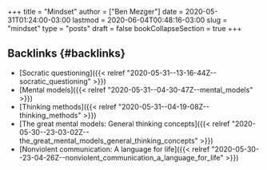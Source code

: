 +++
title = "Mindset"
author = ["Ben Mezger"]
date = 2020-05-31T01:24:00-03:00
lastmod = 2020-06-04T00:48:16-03:00
slug = "mindset"
type = "posts"
draft = false
bookCollapseSection = true
+++

## Backlinks {#backlinks}

- [Socratic questioning]({{< relref "2020-05-31--13-16-44Z--socratic_questioning" >}})
- [Mental models]({{< relref "2020-05-31--04-30-47Z--mental_models" >}})
- [Thinking methods]({{< relref "2020-05-31--04-19-08Z--thinking_methods" >}})
- [The great mental models: General thinking concepts]({{< relref "2020-05-30--23-03-02Z--the_great_mental_models_general_thinking_concepts" >}})
- [Nonviolent communication: A language for life]({{< relref "2020-05-30--23-04-26Z--nonviolent_communication_a_language_for_life" >}})
